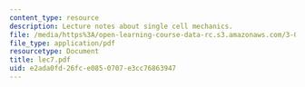 ```yaml
---
content_type: resource
description: Lecture notes about single cell mechanics.
file: /media/https%3A/open-learning-course-data-rc.s3.amazonaws.com/3-052-nanomechanics-of-materials-and-biomaterials-spring-2007/e2ada0fd26fce0850707e3cc76863947_lec7.pdf
file_type: application/pdf
resourcetype: Document
title: lec7.pdf
uid: e2ada0fd-26fc-e085-0707-e3cc76863947
---
```

